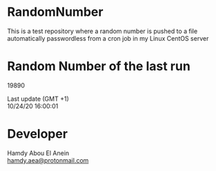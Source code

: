 # RandomNumber    
This is a test repository where a random number is pushed to a file automatically passwordless from a cron job in my Linux CentOS server    
# Random Number of the last run   
19890
      
Last update (GMT +1)    
10/24/20 16:00:01
# Developer    
Hamdy Abou El Anein   
hamdy.aea@protonmail.com
